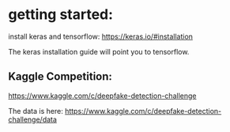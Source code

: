 # getting started:

install keras and tensorflow: https://keras.io/#installation  

The keras installation guide will point you to tensorflow.

## Kaggle Competition:  
https://www.kaggle.com/c/deepfake-detection-challenge  

The data is here: https://www.kaggle.com/c/deepfake-detection-challenge/data